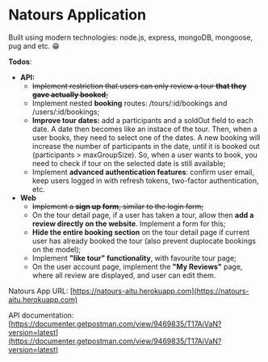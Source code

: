 # Natours Application

Built using modern technologies: node.js, express, mongoDB, mongoose, pug and etc. 😁

**Todos**: 

 - **API:**
	- ~~Implement restriction that users can only review a tour **that they gave actually booked**;~~
	- Implement nested **booking** routes: /tours/:id/bookings and /users/:id/bookings;
	- **Improve tour dates:** add a participants and a soldOut field to each date. A date then becomes like an instace of the tour. Then, when a user books, they need to select one of the dates. A new booking will increase the number of participants in the date, until it is booked out (participants > maxGroupSize). So, when a user wants to book, you need to check if tour on the selected date is still available;
	- Implement **advanced authentication features**: confirm user email, keep users logged in with refresh tokens, two-factor authentication, etc.
 - **Web**
	 - ~~Implement a **sign up form**, similar to the login form;~~
	 - On the tour detail page, if a user has taken a tour, allow then **add a review directly on the website**. Implement a form for this;
	 - **Hide the entire booking section** on the tour detail page if current user has already booked the tour (also prevent duplocate bookings on the model);
	 - Implement **"like tour" functionality**, with favourite tour page;
	 -  On the user account page, implement the **"My Reviews"** page, where all review are displayed, and user can edit them. 

    

Natours App URL: [https://natours-aitu.herokuapp.com](https://natours-aitu.herokuapp.com)

API documentation: [https://documenter.getpostman.com/view/9469835/T17AiVaN?version=latest](https://documenter.getpostman.com/view/9469835/T17AiVaN?version=latest)
